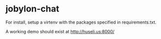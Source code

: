 # jobylon-chat
For install, setup a virtenv with the packages specified in requirements.txt.

A working demo should exist at http://huseli.us:8000/
